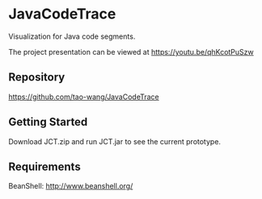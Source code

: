 # JavaCodeTrace

Visualization for Java code segments.

The project presentation can be viewed at https://youtu.be/qhKcotPuSzw

## Repository

https://github.com/tao-wang/JavaCodeTrace

## Getting Started

Download JCT.zip and run JCT.jar to see the current prototype.

## Requirements

BeanShell: http://www.beanshell.org/